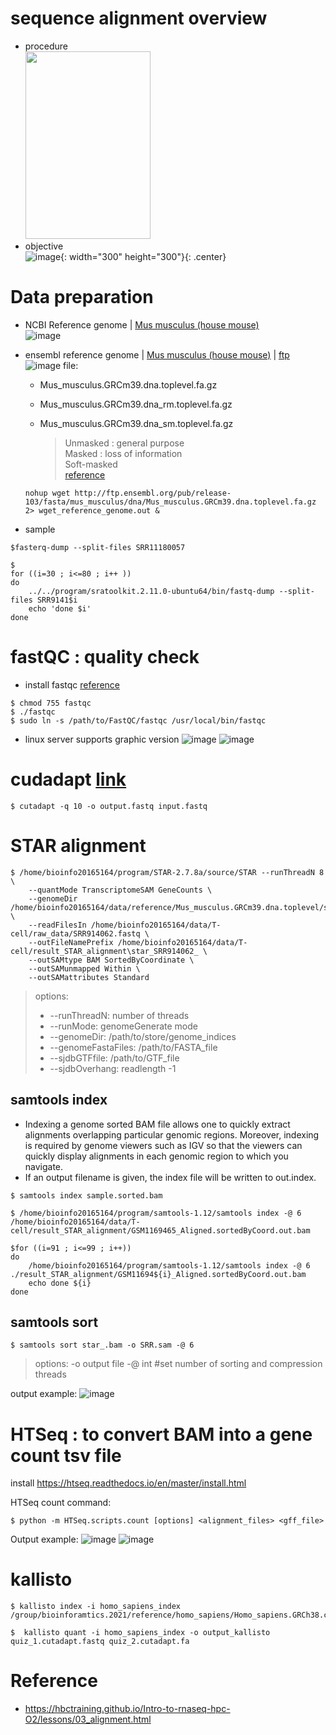 # sequence alignment overview
- procedure   
  <img src="https://user-images.githubusercontent.com/48517782/129913198-5ac027d0-082b-4ab9-b2a8-2c570af08b3f.png" width="200px" height="300px" title="" alt=""></img><br/>
- objective  
  ![image](https://user-images.githubusercontent.com/48517782/129914645-c7332904-65a3-425b-94fa-7243735532ec.png){: width="300" height="300"}{: .center}


# Data preparation
- NCBI Reference genome | [Mus musculus (house mouse)](https://www.ncbi.nlm.nih.gov/assembly/GCF_000001635.27)   
  ![image](https://user-images.githubusercontent.com/48517782/129909944-7ba6c7fb-c94a-4e1a-8351-9d81ad775069.png)   

- ensembl reference genome | [Mus musculus (house mouse)](https://asia.ensembl.org/Mus_musculus/Info/Index) | [ftp](http://ftp.ensembl.org/pub/release-103/fasta/mus_musculus/dna/)   
  ![image](https://user-images.githubusercontent.com/48517782/129910326-c302859e-f84b-4ebc-88e2-4f89f94785d2.png)
  file:
    - Mus_musculus.GRCm39.dna.toplevel.fa.gz 
    - Mus_musculus.GRCm39.dna_rm.toplevel.fa.gz 
    - Mus_musculus.GRCm39.dna_sm.toplevel.fa.gz  

      > Unmasked : general purpose   
      > Masked : loss of information  
      > Soft-masked  
      > [reference](https://genestack.com/blog/2016/07/12/choosing-a-reference-genome/)  


  ```
  nohup wget http://ftp.ensembl.org/pub/release-103/fasta/mus_musculus/dna/Mus_musculus.GRCm39.dna.toplevel.fa.gz 2> wget_reference_genome.out &
  ```

- sample
```
$fasterq-dump --split-files SRR11180057

$
for ((i=30 ; i<=80 ; i++ ))
do
	../../program/sratoolkit.2.11.0-ubuntu64/bin/fastq-dump --split-files SRR9141$i	
	echo 'done $i'
done
```

# fastQC : quality check
- install fastqc [reference](https://www.bioinformatics.babraham.ac.uk/projects/fastqc/INSTALL.txt)
```
$ chmod 755 fastqc
$ ./fastqc
$ sudo ln -s /path/to/FastQC/fastqc /usr/local/bin/fastqc
```
- linux server supports graphic version
![image](https://user-images.githubusercontent.com/48517782/129911884-3501a837-0bde-44fa-a43d-85ca247bbd15.png)
![image](https://user-images.githubusercontent.com/48517782/129912021-e18119ee-7a31-40e4-90f6-92537a25e55c.png)

# cudadapt [link](https://cutadapt.readthedocs.io/en/stable/guide.html#quality-trimming)
```
$ cutadapt -q 10 -o output.fastq input.fastq
```

# STAR alignment


```
$ /home/bioinfo20165164/program/STAR-2.7.8a/source/STAR --runThreadN 8 \
	--quantMode TranscriptomeSAM GeneCounts \
	--genomeDir /home/bioinfo20165164/data/reference/Mus_musculus.GRCm39.dna.toplevel/star_index/ \
	--readFilesIn /home/bioinfo20165164/data/T-cell/raw_data/SRR914062.fastq \
	--outFileNamePrefix /home/bioinfo20165164/data/T-cell/result_STAR_alignment\star_SRR914062_ \
	--outSAMtype BAM SortedByCoordinate \
	--outSAMunmapped Within \
	--outSAMattributes Standard
```
> options:
>* --runThreadN: number of threads  
>* --runMode: genomeGenerate mode  
>* --genomeDir: /path/to/store/genome_indices  
>* --genomeFastaFiles: /path/to/FASTA_file  
>* --sjdbGTFfile: /path/to/GTF_file  
>* --sjdbOverhang: readlength -1  

## samtools index
- Indexing a genome sorted BAM file allows one to quickly extract alignments overlapping particular genomic regions. Moreover, indexing is required by genome viewers such as IGV so that the viewers can quickly display alignments in each genomic region to which you navigate.
- If an output filename is given, the index file will be written to out.index.

```
$ samtools index sample.sorted.bam
```
```
$ /home/bioinfo20165164/program/samtools-1.12/samtools index -@ 6 /home/bioinfo20165164/data/T-cell/result_STAR_alignment/GSM1169465_Aligned.sortedByCoord.out.bam

$for ((i=91 ; i<=99 ; i++))
do
	/home/bioinfo20165164/program/samtools-1.12/samtools index -@ 6 ./result_STAR_alignment/GSM11694${i}_Aligned.sortedByCoord.out.bam
	echo done ${i}
done
```

## samtools sort
```
$ samtools sort star_.bam -o SRR.sam -@ 6
```
  > options:
  > -o output file
  > -@ int #set number of sorting and compression threads

  output example: 
  ![image](https://user-images.githubusercontent.com/48517782/129912698-4dfa6d46-7ea2-43d7-b798-ca82983fde7e.png)

# HTSeq : to convert BAM into a gene count tsv file
install
https://htseq.readthedocs.io/en/master/install.html

HTSeq count command: 
```
$ python -m HTSeq.scripts.count [options] <alignment_files> <gff_file>
```
Output example:
![image](https://user-images.githubusercontent.com/48517782/129913899-9194a047-bd5b-48aa-a092-319ba818c767.png)
![image](https://user-images.githubusercontent.com/48517782/129913932-57d2db3c-36a8-4225-b6b4-81e10bbcb3b1.png)



# kallisto
```
$ kallisto index -i homo_sapiens_index /group/bioinforamtics.2021/reference/homo_sapiens/Homo_sapiens.GRCh38.cdna.all.fa
```
```
$  kallisto quant -i homo_sapiens_index -o output_kallisto quiz_1.cutadapt.fastq quiz_2.cutadapt.fa 
```

# Reference
- https://hbctraining.github.io/Intro-to-rnaseq-hpc-O2/lessons/03_alignment.html

